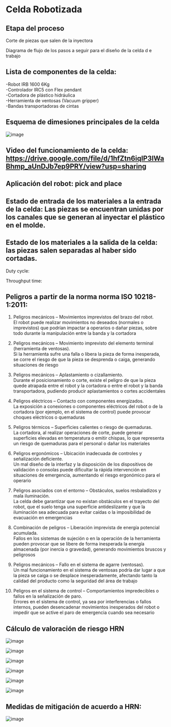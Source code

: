 # Celda Robotizada

## Etapa del proceso
Corte de piezas que salen de la inyectora

Diagrama de flujo de los pasos a seguir para el diseño de la celda d e trabajo

## Lista de componentes de la celda:<br/>
-Robot IRB 1600 6Kg<br/>
-Controlador IRC5 con Flex pendant<br/>
-Cortadora de plástico hidráulica<br/>
-Herramienta de ventosas  (Vacuum gripper)<br/>
-Bandas transportadoras de cintas<br/>

## Esquema de dimesiones principales de la celda

![image](https://github.com/user-attachments/assets/0ff5c9f3-452b-4cd3-95bb-e02b76ce0145)

## Video del funcionamiento de la celda: https://drive.google.com/file/d/1hfZtn6iqIP3IWaBhmp_aUnDJb7ep9PRY/view?usp=sharing

## Aplicación del robot: pick and place<br/>
## Estado de entrada de los materiales a la entrada de la celda: Las piezas se encuentran unidas por los canales que se generan al inyectar el plástico en el molde.<br/>
## Estado de los materiales a la salida de la celda: las piezas salen separadas al haber sido cortadas.<br/>

Duty cycle:

Throughput time:


## Peligros a partir de la norma  norma ISO 10218-1:2011:<br/>

1. Peligros mecánicos – Movimientos imprevistos del brazo del robot.<br/>
El robot puede realizar movimientos no deseados (normales o imprevistos) que podrían impactar a operarios o dañar piezas, sobre todo durante la manipulación entre la banda y la cortadora 

2. Peligros mecánicos – Movimiento imprevisto del elemento terminal (herramienta de ventosas).<br/>
Si la herramienta sufre una falla o libera la pieza de forma inesperada, se corre el riesgo de que la pieza se desprenda o caiga, generando situaciones de riesgo 

3. Peligros mecánicos – Aplastamiento o cizallamiento.<br/>
Durante el posicionamiento o corte, existe el peligro de que la pieza quede atrapada entre el robot y la cortadora o entre el robot y la banda transportadora, pudiendo producir aplastamientos o cortes accidentales 

4. Peligros eléctricos – Contacto con componentes energizados.<br/>
La exposición a conexiones o componentes eléctricos del robot o de la cortadora (por ejemplo, en el sistema de control) puede provocar choques eléctricos o quemaduras 

5. Peligros térmicos – Superficies calientes o riesgo de quemaduras.<br/>
La cortadora, al realizar operaciones de corte, puede generar superficies elevadas en temperatura o emitir chispas, lo que representa un riesgo de quemaduras para el personal o dañar los materiales 

6. Peligros ergonómicos – Ubicación inadecuada de controles y señalización deficiente.<br/>
Un mal diseño de la interfaz y la disposición de los dispositivos de validación o consolas puede dificultar la rápida intervención en situaciones de emergencia, aumentando el riesgo ergonómico para el operario 

7. Peligros asociados con el entorno – Obstáculos, suelos resbaladizos y mala iluminación.<br/>
La celda debe garantizar que no existan obstáculos en el trayecto del robot, que el suelo tenga una superficie antideslizante y que la iluminación sea adecuada para evitar caídas o la imposibilidad de evacuación en emergencias 

8. Combinación de peligros – Liberación imprevista de energía potencial acumulada.<br/>
Fallos en los sistemas de sujeción o en la operación de la herramienta pueden provocar que se libere de forma inesperada la energía almacenada (por inercia o gravedad), generando movimientos bruscos y peligrosos 

9. Peligros mecánicos – Fallo en el sistema de agarre (ventosas).<br/>
Un mal funcionamiento en el sistema de ventosas podría dar lugar a que la pieza se caiga o se desplace inesperadamente, afectando tanto la calidad del producto como la seguridad del área de trabajo 

10. Peligros en el sistema de control – Comportamientos impredecibles o fallos en la señalización de paro.<br/>
Errores en el sistema de control, ya sea por interferencias o fallos internos, pueden desencadenar movimientos inesperados del robot o impedir que se active el paro de emergencia cuando sea necesario 


## Cálculo de valoración de riesgo HRN

![image](https://github.com/user-attachments/assets/143cc3d1-9409-454a-ace4-4e60094f2fbd)

![image](https://github.com/user-attachments/assets/7f231ad7-135e-44e5-ac0c-f1b684951ed8)

![image](https://github.com/user-attachments/assets/26cc9b07-d13d-4060-acaf-33f056a7562d)

![image](https://github.com/user-attachments/assets/20f8a3f1-2b56-41f6-a264-d7604cfdf619)

![image](https://github.com/user-attachments/assets/efedd1ef-0fe4-474d-b651-5731ce3fec5f)

![image](https://github.com/user-attachments/assets/ff8d23d4-dd29-41bf-b225-63ea256eab2b)

## Medidas de mitigación de acuerdo a HRN:

![image](https://github.com/user-attachments/assets/514afe9e-42fa-45cc-b80f-dae6339779b9)

